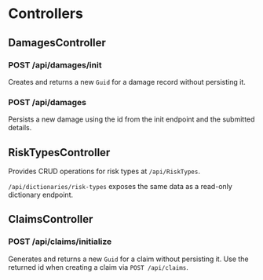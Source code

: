 # Controllers

## DamagesController

### POST /api/damages/init
Creates and returns a new `Guid` for a damage record without persisting it.

### POST /api/damages
Persists a new damage using the id from the init endpoint and the submitted details.

## RiskTypesController

Provides CRUD operations for risk types at `/api/RiskTypes`.

`/api/dictionaries/risk-types` exposes the same data as a read-only dictionary endpoint.

## ClaimsController

### POST /api/claims/initialize
Generates and returns a new `Guid` for a claim without persisting it. Use the returned id when creating a claim via `POST /api/claims`.
